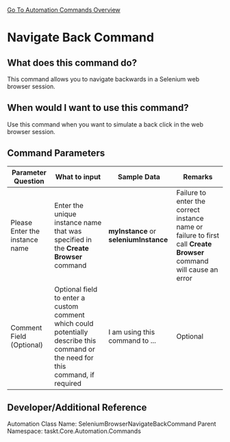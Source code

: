 <!--TITLE: Navigate Back Command -->
<!-- SUBTITLE: a command in the Web Browser Commands group. -->
[Go To Automation Commands Overview](/automation-commands.md)


# Navigate Back Command


## What does this command do?
This command allows you to navigate backwards in a Selenium web browser session.


## When would I want to use this command?
Use this command when you want to simulate a back click in the web browser session.


## Command Parameters
| Parameter Question   	| What to input  	|  Sample Data 	| Remarks  	|
| ---                    | ---               | ---           | ---       |
|Please Enter the instance name|Enter the unique instance name that was specified in the **Create Browser** command|**myInstance** or **seleniumInstance**|Failure to enter the correct instance name or failure to first call **Create Browser** command will cause an error|
|Comment Field (Optional)|Optional field to enter a custom comment which could potentially describe this command or the need for this command, if required|I am using this command to ...|Optional|


## Developer/Additional Reference
Automation Class Name: SeleniumBrowserNavigateBackCommand
Parent Namespace: taskt.Core.Automation.Commands
